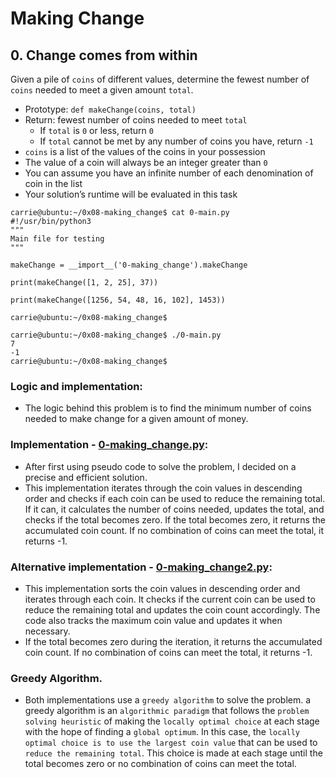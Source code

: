 # Making Change

## 0. Change comes from within

Given a pile of `coins` of different values, determine the fewest number of `coins` needed to meet a given amount `total`.

- Prototype: `def makeChange(coins, total)`
- Return: fewest number of coins needed to meet `total`
  - If `total` is `0` or less, return `0`
  - If `total` cannot be met by any number of coins you have, return `-1`
- `coins` is a list of the values of the coins in your possession
- The value of a coin will always be an integer greater than `0`
- You can assume you have an infinite number of each denomination of coin in the list
- Your solution’s runtime will be evaluated in this task

```
carrie@ubuntu:~/0x08-making_change$ cat 0-main.py
#!/usr/bin/python3
"""
Main file for testing
"""

makeChange = __import__('0-making_change').makeChange

print(makeChange([1, 2, 25], 37))

print(makeChange([1256, 54, 48, 16, 102], 1453))

carrie@ubuntu:~/0x08-making_change$
```

```
carrie@ubuntu:~/0x08-making_change$ ./0-main.py
7
-1
carrie@ubuntu:~/0x08-making_change$
```

### Logic and implementation:

- The logic behind this problem is to find the minimum number of coins needed to make change for a given amount of money.

### Implementation - [0-making_change.py](./0-making_change.py):
- After first using pseudo code to solve the problem, I decided on a precise and efficient solution.
-  This implementation iterates through the coin values in descending order and checks if each coin can be used to reduce the remaining total. If it can, it calculates the number of coins needed, updates the total, and checks if the total becomes zero. If the total becomes zero, it returns the accumulated coin count. If no combination of coins can meet the total, it returns -1.

### Alternative implementation - [0-making_change2.py](./0-making_change2.py):
- This implementation sorts the coin values in descending order and iterates through each coin. It checks if the current coin can be used to reduce the remaining total and updates the coin count accordingly. The code also tracks the maximum coin value and updates it when necessary.
- If the total becomes zero during the iteration, it returns the accumulated coin count. If no combination of coins can meet the total, it returns -1.

### Greedy Algorithm.

- Both implementations use a `greedy algorithm` to solve the problem.
  a greedy algorithm is an `algorithmic paradigm` that follows the `problem solving heuristic` of making the `locally optimal choice` at each stage with the hope of finding a `global optimum`. In this case, the `locally optimal choice is to use the largest coin value` that can be used to `reduce the remaining total`. This choice is made at each stage until the total becomes zero or no combination of coins can meet the total.